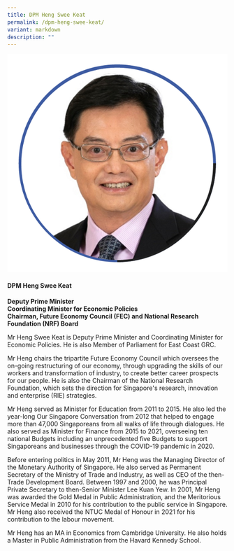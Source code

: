```yaml
---
title: DPM Heng Swee Keat
permalink: /dpm-heng-swee-keat/
variant: markdown
description: ""
---
```

<div class="row">
<div class="col is-3">
<img src="/images/Speakers_DPMHeng.png">
</div>
<div class="col is-9 speaker-details">
	<h4><b>DPM Heng Swee Keat</b></h4>
<b>Deputy Prime Minister<br>
Coordinating Minister for Economic Policies<br>
Chairman, Future Economy Council (FEC) and National Research Foundation (NRF) Board
</b>
	
<p>Mr Heng Swee Keat is Deputy Prime Minister and Coordinating Minister for Economic Policies. He is also Member of Parliament for East Coast GRC.</p>

<p>Mr Heng chairs the tripartite Future Economy Council which oversees the on-going restructuring of our economy, through upgrading the skills of our workers and transformation of industry, to create better career prospects for our people. He is also the Chairman of the National Research Foundation, which sets the direction for Singapore's research, innovation and enterprise (RIE) strategies.</p>

<p>Mr Heng served as Minister for Education from 2011 to 2015. He also led the year-long Our Singapore Conversation from 2012 that helped to engage more than 47,000 Singaporeans from all walks of life through dialogues. He also served as Minister for Finance from 2015 to 2021, overseeing ten national Budgets including an unprecedented five Budgets to support Singaporeans and businesses through the COVID-19 pandemic in 2020.</p> 

<p>Before entering politics in May 2011, Mr Heng was the Managing Director of the Monetary Authority of Singapore. He also served as Permanent Secretary of the Ministry of Trade and Industry, as well as CEO of the then-Trade Development Board. Between 1997 and 2000, he was Principal Private Secretary to then-Senior Minister Lee Kuan Yew. In 2001, Mr Heng was awarded the Gold Medal in Public Administration, and the Meritorious Service Medal in 2010 for his contribution to the public service in Singapore. Mr Heng also received the NTUC Medal of Honour in 2021 for his contribution to the labour movement.</p> 

<p>Mr Heng has an MA in Economics from Cambridge University. He also holds a Master in Public Administration from the Havard Kennedy School.
</p>
</div>
</div>